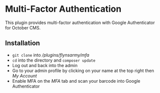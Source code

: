# Multi-Factor Authentication

This plugin provides multi-factor authentication with Google Authenticator for October CMS.

## Installation

* `git clone` into */plugins/flynsarmy/mfa*
* `cd` into the directory and `composer update`
* Log out and back into the admin
* Go to your admin profile by clicking on your name at the top right then *My Account*
* Enable MFA on the *MFA* tab and scan your barcode into Google Authenticator
